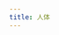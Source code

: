 ```yaml
---
title: 人体
---
```


<script setup>
import QAppendix from '@components/QAppendix.vue';
import file from '!!raw-loader!@public/data/appendix/human_body.csv';
// import file from '@public/data/appendix/human_body.csv?raw';
</script>

<QAppendix :file="file" />

